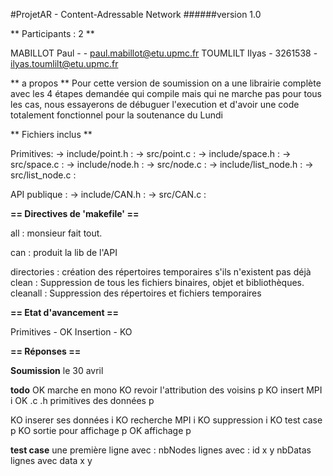 #ProjetAR - Content-Adressable Network
######version 1.0

** Participants : 2 **

   MABILLOT Paul  -         - <paul.mabillot@etu.upmc.fr>
   TOUMLILT Ilyas - 3261538 - <ilyas.toumlilt@etu.upmc.fr>

** a propos **
   Pour cette version de soumission on a une librairie complète avec les 4 étapes demandée
   qui compile mais qui ne marche pas pour tous les cas, nous essayerons de débuguer l'execution
   et d'avoir une code totalement fonctionnel pour la soutenance du Lundi
   
** Fichiers inclus **

   Primitives:
   -> include/point.h :
   -> src/point.c :
   -> include/space.h :
   -> src/space.c :
   -> include/node.h :
   -> src/node.c :
   -> include/list_node.h :
   -> src/list_node.c :

   API publique :
   -> include/CAN.h :
   -> src/CAN.c :

**== Directives de 'makefile' ==**

   all : monsieur fait tout.

   can : produit la lib de l'API

   directories : création des répertoires temporaires s'ils n'existent pas déjà
   clean : Suppression de tous les fichiers binaires, objet et bibliothèques.
   cleanall : Suppression des répertoires et fichiers temporaires

**== Etat d'avancement ==**

   Primitives - OK
   Insertion  - KO
   

**== Réponses ==**

   

**Soumission**
    le 30 avril

**todo**
OK marche en mono
KO revoir l'attribution des voisins p
KO insert MPI i
OK .c .h primitives des données p

KO inserer ses données i
KO recherche MPI i
KO suppression i
KO test case p
KO sortie pour affichage p
OK affichage p

**test case**
une première ligne avec :
<nbNodes> <nbData>
nbNodes lignes avec :
id x y
nbDatas lignes avec
data x y